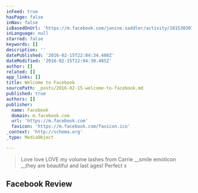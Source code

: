 ```yaml
---
inFeed: true
hasPage: false
inNav: false
isBasedOnUrl: 'https://m.facebook.com/janine.saddler/activity/10153030713736321'
inLanguage: null
starred: false
keywords: []
description: ''
datePublished: '2016-02-15T22:04:34.488Z'
dateModified: '2016-02-15T22:04:30.485Z'
author: []
related: []
app_links: []
title: Welcome to Facebook
sourcePath: _posts/2016-02-15-welcome-to-facebook.md
published: true
authors: []
publisher:
  name: Facebook
  domain: m.facebook.com
  url: 'https://m.facebook.com'
  favicon: 'https://m.facebook.com/favicon.ico'
_context: 'http://schema.org'
_type: MediaObject

---
```

> Love love LOVE my volume lashes from Carrie __smile emoticon __they are beautiful and last ages! Perfect x

<article style=""><h1>Facebook Review</h1></article>